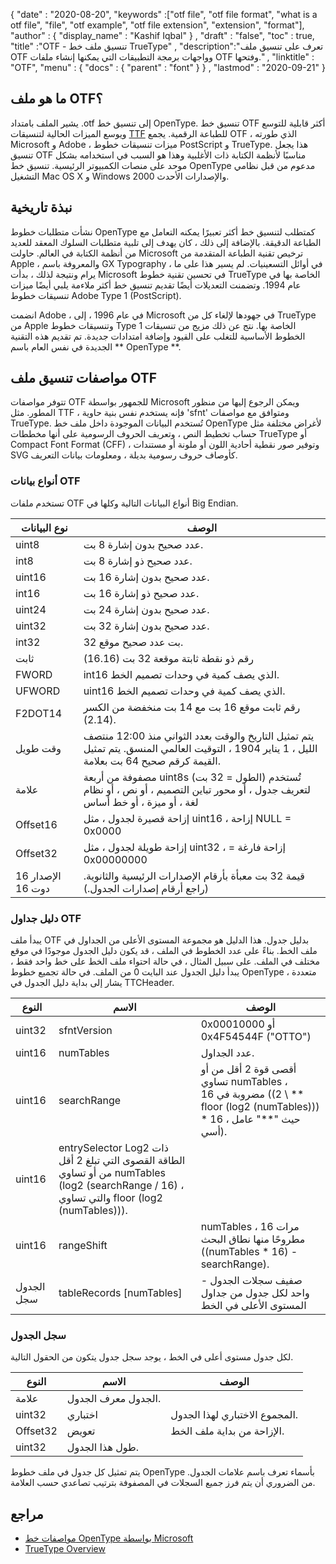 {
  "date" : "2020-08-20",
  "keywords" :["otf file", "otf file format", "what is a otf file", "file", "otf example", "otf file extension", "extension", "format"],
  "author" : {
    "display_name" : "Kashif Iqbal"
} ,
  "draft" : "false",
  "toc" : true,
  "title" :"OTF - تنسيق ملف خط TrueType" ,
  "description":"تعرف على تنسيق ملف OTF وواجهات برمجة التطبيقات التي يمكنها إنشاء ملفات OTF وفتحها." ,
  "linktitle" : "OTF",
  "menu" : {
    "docs" : {
      "parent" : "font"
}
} ,
  "lastmod" : "2020-09-21"
}

## ما هو ملف OTF؟

يشير الملف بامتداد .otf إلى تنسيق خط OpenType. تنسيق خط OTF أكثر قابلية للتوسع ويوسع الميزات الحالية لتنسيقات [TTF](/ar/font/ttf/) للطباعة الرقمية. يجمع OTF ، الذي طورته Microsoft و Adobe ، ميزات تنسيقات خطوط PostScript و TrueType. هذا يجعل تنسيق OTF مناسبًا لأنظمة الكتابة ذات الأغلبية وهذا هو السبب في استخدامه بشكل موحد على منصات الكمبيوتر الرئيسية. تنسيق خط OpenType مدعوم من قبل نظامي التشغيل Mac OS X و Windows 2000 والإصدارات الأحدث.

## نبذة تاريخية

نشأت متطلبات خطوط OpenType كمتطلب لتنسيق خط أكثر تعبيرًا يمكنه التعامل مع الطباعة الدقيقة. بالإضافة إلى ذلك ، كان يهدف إلى تلبية متطلبات السلوك المعقد للعديد من أنظمة الكتابة في العالم. حاولت Microsoft ترخيص تقنية الطباعة المتقدمة من Apple ، والمعروفة باسم GX Typography ، في أوائل التسعينيات. لم يسير هذا على ما يرام ونتيجة لذلك ، بدأت Microsoft في تحسين تقنية خطوط TrueType الخاصة بها في عام 1994. وتضمنت التعديلات أيضًا تقديم تنسيق خط أكثر ملاءمة يلبي أيضًا ميزات تنسيقات خطوط Adobe Type 1 (PostScript).

انضمت Adobe ، في عام 1996 ، إلى Microsoft في جهودها لإلغاء كل من TrueType من Apple وتنسيقات خطوط Type 1 الخاصة بها. نتج عن ذلك مزيج من تنسيقات الخطوط الأساسية للتغلب على القيود وإضافة امتدادات جديدة. تم تقديم هذه التقنية الجديدة في نفس العام باسم ** OpenType **.

## مواصفات تنسيق ملف OTF

تتوفر مواصفات OTF للجمهور بواسطة Microsoft ويمكن الرجوع إليها من منظور المطور. مثل TTF ، فإنه يستخدم نفس بنية حاوية 'sfnt' ومتوافق مع مواصفات TrueType. تُستخدم البيانات الموجودة داخل ملف خط OpenType لأغراض مختلفة مثل حساب تخطيط النص ، وتعريف الحروف الرسومية على أنها مخططات TrueType أو Compact Font Format (CFF) ، وتوفير صور نقطية أحادية اللون أو ملونة أو مستندات SVG كأوصاف حروف رسومية بديلة ، ومعلومات بيانات التعريف.

### أنواع بيانات OTF
تستخدم ملفات OTF أنواع البيانات التالية وكلها في Big Endian.

| نوع البيانات | الوصف |
---|---|
| uint8 | عدد صحيح بدون إشارة 8 بت. |
| int8 | عدد صحيح ذو إشارة 8 بت. |
| uint16 | عدد صحيح بدون إشارة 16 بت. |
| int16 | عدد صحيح ذو إشارة 16 بت. |
| uint24 | عدد صحيح بدون إشارة 24 بت. |
| uint32 | عدد صحيح بدون إشارة 32 بت. |
| int32 | 32 بت عدد صحيح موقع. |
| ثابت | رقم ذو نقطة ثابتة موقعة 32 بت (16.16) |
| FWORD | int16 الذي يصف كمية في وحدات تصميم الخط. |
| UFWORD | uint16 الذي يصف كمية في وحدات تصميم الخط. |
| F2DOT14 | رقم ثابت موقع 16 بت مع 14 بت منخفضة من الكسر (2.14). |
| وقت طويل | يتم تمثيل التاريخ والوقت بعدد الثواني منذ 12:00 منتصف الليل ، 1 يناير 1904 ، التوقيت العالمي المنسق. يتم تمثيل القيمة كرقم صحيح 64 بت بعلامة. |
| علامة | مصفوفة من أربعة uint8s (الطول = 32 بت) تُستخدم لتعريف جدول ، أو محور تباين التصميم ، أو نص ، أو نظام لغة ، أو ميزة ، أو خط أساس |
| Offset16 | إزاحة قصيرة لجدول ، مثل uint16 ، إزاحة NULL = 0x0000 |
| Offset32 | إزاحة طويلة لجدول ، مثل uint32 ، إزاحة فارغة = 0x00000000 |
| الإصدار 16 دوت 16 | قيمة 32 بت معبأة بأرقام الإصدارات الرئيسية والثانوية. (راجع أرقام إصدارات الجدول.) |

### دليل جداول OTF

يبدأ ملف OTF بدليل جدول. هذا الدليل هو مجموعة المستوى الأعلى من الجداول في ملف الخط. بناءً على عدد الخطوط في الملف ، قد يكون دليل الجدول موجودًا في موقع مختلف في الملف. على سبيل المثال ، في حالة احتواء ملف الخط على خط واحد فقط ، يبدأ دليل الجدول عند البايت 0 من الملف. في حالة تجميع خطوط OpenType متعددة ،
يشار إلى بداية دليل الجدول في TTCHeader.

| النوع | الاسم | الوصف |
---|---|---|
| uint32 | sfntVersion | 0x00010000 أو 0x4F54544F ("OTTO") |
| uint16 | numTables | عدد الجداول. |
| uint16 | searchRange | أقصى قوة 2 أقل من أو تساوي numTables ، مضروبة في 16 ((2 \ ** floor (log2 (numTables))) * 16 ، حيث "**" عامل أسي).
| uint16 | entrySelector Log2 ذات الطاقة القصوى التي تبلغ 2 أقل من أو تساوي numTables (log2 (searchRange / 16) ، والتي تساوي floor (log2 (numTables))). |
| uint16 | rangeShift | numTables مرات 16 ، مطروحًا منها نطاق البحث ((numTables * 16) - searchRange). |
| الجدول سجل | tableRecords [numTables] | صفيف سجلات الجدول - واحد لكل جدول من جداول المستوى الأعلى في الخط |


### سجل الجدول

لكل جدول مستوى أعلى في الخط ، يوجد سجل جدول يتكون من الحقول التالية.

| النوع | الاسم | الوصف |
---|---|---|
| علامة | الجدول معرف الجدول. |
| uint32 | اختباري | المجموع الاختباري لهذا الجدول. |
| Offset32 | تعويض | الإزاحة من بداية ملف الخط. |
| uint32 | طول هذا الجدول. |

يتم تمثيل كل جدول في ملف خطوط OpenType بأسماء تعرف باسم علامات الجدول. من الضروري أن يتم فرز جميع السجلات في المصفوفة بترتيب تصاعدي حسب العلامة.

## مراجع
* [مواصفات خط OpenType بواسطة Microsoft](https://docs.microsoft.com/en-us/typography/opentype/spec/overview)
* [TrueType Overview](https://docs.microsoft.com/en-us/typography/truetype/)

